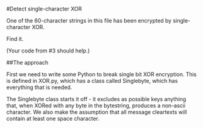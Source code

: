 #Detect single-character XOR

One of the 60-character strings in this file has been encrypted by
single-character XOR.

Find it.

(Your code from #3 should help.)

##The approach

First we need to write some Python to break single bit XOR encryption.
This is defined in XOR.py, which has a class called Singlebyte, which has
everything that is needed.

The Singlebyte class starts it off - it excludes as possible keys anything
that, when XORed with any byte in the bytestring, produces a non-ascii
character. We also make the assumption that all message cleartexts will contain
at least one space character.
